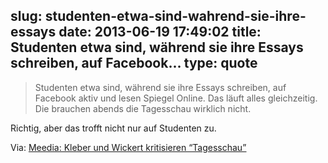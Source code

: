 slug: studenten-etwa-sind-wahrend-sie-ihre-essays
date: 2013-06-19 17:49:02
title: Studenten etwa sind, während sie ihre Essays schreiben, auf Facebook...
type: quote
---

> Studenten etwa sind, während sie ihre Essays schreiben, auf Facebook aktiv und lesen Spiegel Online. Das läuft alles gleichzeitig. Die brauchen abends die Tagesschau wirklich nicht.

Richtig, aber das trofft nicht nur auf Studenten zu.

 Via: [Meedia: Kleber und Wickert kritisieren “Tagesschau”](http://meedia.de/fernsehen/kleber-und-wickert-kritisieren-tagesschau/2013/05/22.html)
